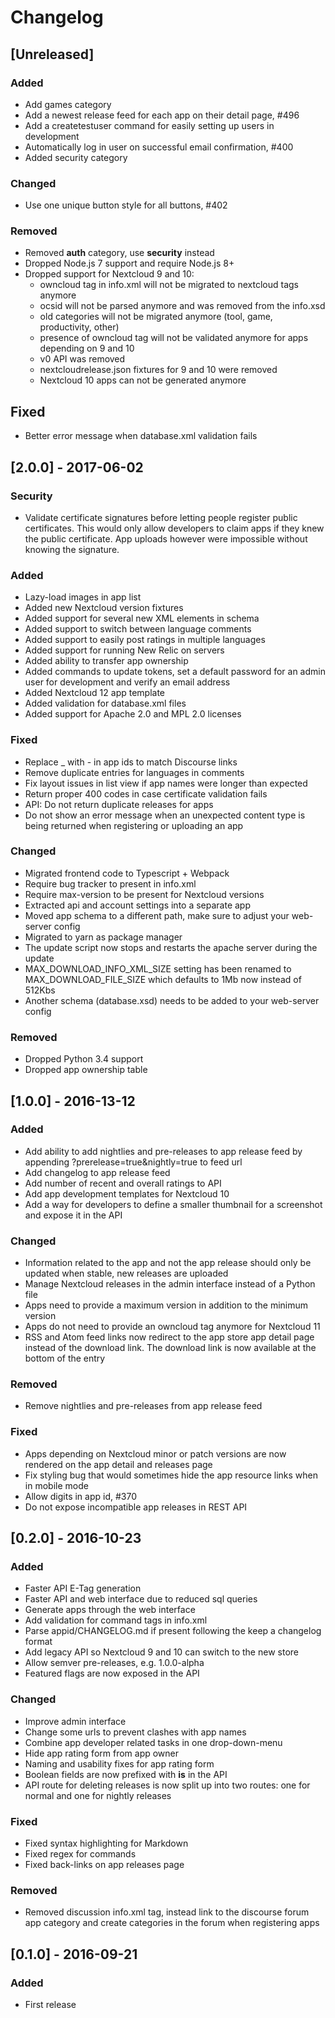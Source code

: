 # Changelog

## [Unreleased] 

### Added

- Add games category
- Add a newest release feed for each app on their detail page, #496
- Add a createtestuser command for easily setting up users in development
- Automatically log in user on successful email confirmation, #400
- Added security category

### Changed

- Use one unique button style for all buttons, #402
  
### Removed

- Removed **auth** category, use **security** instead 
- Dropped Node.js 7 support and require Node.js 8+
- Dropped support for Nextcloud 9 and 10:
  - owncloud tag in info.xml will not be migrated to nextcloud tags anymore
  - ocsid will not be parsed anymore and was removed from the info.xsd
  - old categories will not be migrated anymore (tool, game, productivity, other)
  - presence of owncloud tag will not be validated anymore for apps depending on 9 and 10
  - v0 API was removed
  - nextcloudrelease.json fixtures for 9 and 10 were removed
  - Nextcloud 10 apps can not be generated anymore

## Fixed

- Better error message when database.xml validation fails

## [2.0.0] - 2017-06-02

### Security

- Validate certificate signatures before letting people register public certificates. This would only allow developers to claim apps if they knew the public certificate. App uploads however were impossible without knowing the signature.

### Added

- Lazy-load images in app list
- Added new Nextcloud version fixtures
- Added support for several new XML elements in schema
- Added support to switch between language comments
- Added support to easily post ratings in multiple languages
- Added support for running New Relic on servers
- Added ability to transfer app ownership
- Added commands to update tokens, set a default password for an admin user for development and verify an email address
- Added Nextcloud 12 app template
- Added validation for database.xml files
- Added support for Apache 2.0 and MPL 2.0 licenses

### Fixed

- Replace _ with - in app ids to match Discourse links
- Remove duplicate entries for languages in comments
- Fix layout issues in list view if app names were longer than expected
- Return proper 400 codes in case certificate validation fails
- API: Do not return duplicate releases for apps
- Do not show an error message when an unexpected content type is being returned when registering or uploading an app

### Changed

- Migrated frontend code to Typescript + Webpack
- Require bug tracker to present in info.xml
- Require max-version to be present for Nextcloud versions
- Extracted api and account settings into a separate app
- Moved app schema to a different path, make sure to adjust your web-server config
- Migrated to yarn as package manager
- The update script now stops and restarts the apache server during the update
- MAX_DOWNLOAD_INFO_XML_SIZE setting has been renamed to MAX_DOWNLOAD_FILE_SIZE which defaults to 1Mb now instead of 512Kbs
- Another schema (database.xsd) needs to be added to your web-server config

### Removed

- Dropped Python 3.4 support
- Dropped app ownership table

## [1.0.0] - 2016-13-12

### Added

- Add ability to add nightlies and pre-releases to app release feed by appending ?prerelease=true&nightly=true to feed url
- Add changelog to app release feed
- Add number of recent and overall ratings to API
- Add app development templates for Nextcloud 10
- Add a way for developers to define a smaller thumbnail for a screenshot and expose it in the API

### Changed

- Information related to the app and not the app release should only be updated when stable, new releases are uploaded
- Manage Nextcloud releases in the admin interface instead of a Python file
- Apps need to provide a maximum version in addition to the minimum version
- Apps do not need to provide an owncloud tag anymore for Nextcloud 11
- RSS and Atom feed links now redirect to the app store app detail page instead of the download link. The download link is now available at the bottom of the entry

### Removed

- Remove nightlies and pre-releases from app release feed

### Fixed

- Apps depending on Nextcloud minor or patch versions are now rendered on the app detail and releases page
- Fix styling bug that would sometimes hide the app resource links when in mobile mode
- Allow digits in app id, #370
- Do not expose incompatible app releases in REST API


## [0.2.0] - 2016-10-23

### Added

- Faster API E-Tag generation
- Faster API and web interface due to reduced sql queries
- Generate apps through the web interface
- Add validation for command tags in info.xml
- Parse appid/CHANGELOG.md if present following the keep a changelog format
- Add legacy API so Nextcloud 9 and 10 can switch to the new store
- Allow semver pre-releases, e.g. 1.0.0-alpha
- Featured flags are now exposed in the API

### Changed

- Improve admin interface
- Change some urls to prevent clashes with app names
- Combine app developer related tasks in one drop-down-menu
- Hide app rating form from app owner
- Naming and usability fixes for app rating form
- Boolean fields are now prefixed with **is** in the API
- API route for deleting releases is now split up into two routes: one for normal and one for nightly releases

### Fixed

- Fixed syntax highlighting for Markdown
- Fixed regex for commands
- Fixed back-links on app releases page

### Removed

- Removed discussion info.xml tag, instead link to the discourse forum app category and create categories in the forum when registering apps

## [0.1.0] - 2016-09-21

### Added

- First release
